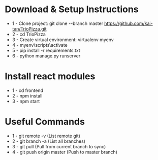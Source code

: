 
# Download & Setup Instructions

* 1 - Clone project: git clone --branch master https://github.com/kai-tan/TrioPizza.git
* 2 - cd TrioPizza
* 3 - Create virtual environment: virtualenv myenv
* 4 - myenv\scripts\activate
* 5 - pip install -r requirements.txt
* 6 - python manage.py runserver

# Install react modules
* 1 - cd frontend
* 2 - npm install
* 3 - npm start

# Useful Commands
* 1 - git remote -v           (List remote git)
* 2 - git branch -a           (List all branches)
* 3 - git pull                (Pull from current branch to sync)
* 4 - git push origin master  (Push to master branch)

